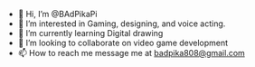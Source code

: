 - 👋 Hi, I’m @BAdPikaPi
- 👀 I’m interested in Gaming, designing, and voice acting.
- 🌱 I’m currently learning Digital drawing
- 💞️ I’m looking to collaborate on video game development 
- 📫 How to reach me message me at badpika808@gmail.com

<!---
BAdPikaPi/BAdPikaPi is a ✨ special ✨ repository because its `README.md` (this file) appears on your GitHub profile.
You can click the Preview link to take a look at your changes.
--->
